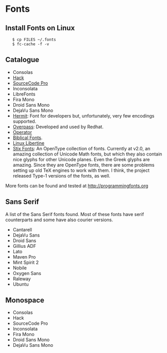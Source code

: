 Fonts
=====

Install Fonts on Linux
----------------------

```
   $ cp FILES ~/.fonts
   $ fc-cache -f -v
```


Catalogue
---------

 - Consolas
 - [Hack](http://sourcefoundry.org/hack/)
 - [SourceCode Pro](https://www.google.com/fonts/specimen/Source+Code+Pro)
 - Inconsolata
 - LibreFonts
 - Fira Mono
 - Droid Sans Mono
 - DejaVu Sans Mono
 - [Hermit](https://pcaro.es/p/hermit/):  Font for developers but,
   unfortunately, very few encodings supported.
 - [Overpass](http://overpassfont.org/):  Developed and used by Redhat.
 - [Operator](http://www.typography.com/fonts/operator/)
 - [Biblical Fonts](http://www.sbl-site.org/educational/BiblicalFonts_SBLBibLit.aspx).
 - [Linux Libertine](http://www.linuxlibertine.org/)
 - [Stix Fonts](http://www.stixfonts.org/):
   An OpenType collection of fonts.
   Currently at v2.0, an amazing collection of Unicode Math fonts, but which
   they also contain nice glyphs for other Unicode planes.  Even the Greek
   glyphs are amazing.
   Since they are OpenType fonts, there are some problems setting up old TeX
   engines to work with them.  I think, the project released Type-1 versions of
   the fonts, as well.

More fonts can be found and tested at <http://programmingfonts.org>


Sans Serif
----------

A list of the Sans Serif fonts found.  Most of these fonts have serif
counterparts and some have also courier versions.

 - Cantarell
 - DejaVu Sans
 - Droid Sans
 - Gillius ADF
 - Lato
 - Maven Pro
 - Mint Spirit 2
 - Nobile
 - Oxygen Sans
 - Raleway
 - Ubuntu


Monospace
---------

 - Consolas
 - Hack
 - SourceCode Pro
 - Inconsolata
 - Fira Mono
 - Droid Sans Mono
 - DejaVu Sans Mono
